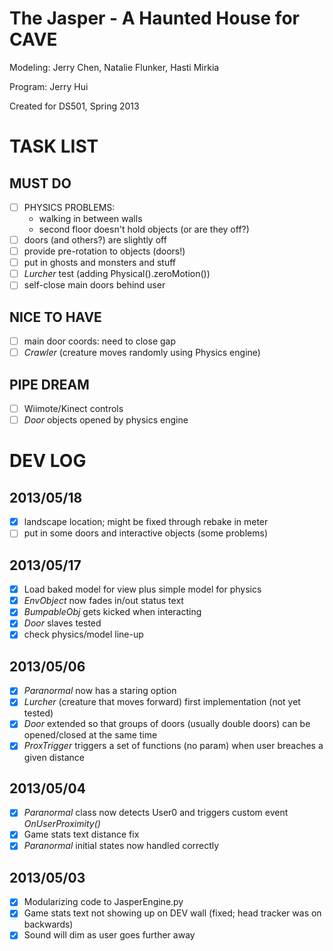 The Jasper - A Haunted House for CAVE
=====================================
Modeling: Jerry Chen, Natalie Flunker, Hasti Mirkia

Program: Jerry Hui

Created for DS501, Spring 2013

TASK LIST
=========
## MUST DO
- [ ] PHYSICS PROBLEMS:
	- walking in between walls
	- second floor doesn't hold objects (or are they off?)
- [ ] doors (and others?) are slightly off
- [ ] provide pre-rotation to objects (doors!)
- [ ] put in ghosts and monsters and stuff
- [ ] *Lurcher* test (adding Physical().zeroMotion())
- [ ] self-close main doors behind user

## NICE TO HAVE
- [ ] main door coords: need to close gap
- [ ] *Crawler* (creature moves randomly using Physics engine)

## PIPE DREAM
- [ ] Wiimote/Kinect controls
- [ ] *Door* objects opened by physics engine

DEV LOG
=======
## 2013/05/18
- [x] landscape location; might be fixed through rebake in meter
- [ ] put in some doors and interactive objects (some problems)

## 2013/05/17
- [x] Load baked model for view plus simple model for physics
- [x] *EnvObject* now fades in/out status text
- [x] *BumpableObj* gets kicked when interacting
- [x] *Door* slaves tested
- [x] check physics/model line-up

## 2013/05/06
- [x] *Paranormal* now has a staring option
- [x] *Lurcher* (creature that moves forward) first implementation (not yet tested)
- [x] *Door* extended so that groups of doors (usually double doors) can be opened/closed at the same time
- [x] *ProxTrigger* triggers a set of functions (no param) when user breaches a given distance

## 2013/05/04
- [x] *Paranormal* class now detects User0 and triggers custom event _OnUserProximity()_
- [x] Game stats text distance fix
- [x] *Paranormal* initial states now handled correctly

## 2013/05/03
- [x] Modularizing code to JasperEngine.py
- [x] Game stats text not showing up on DEV wall (fixed; head tracker was on backwards)
- [x] Sound will dim as user goes further away